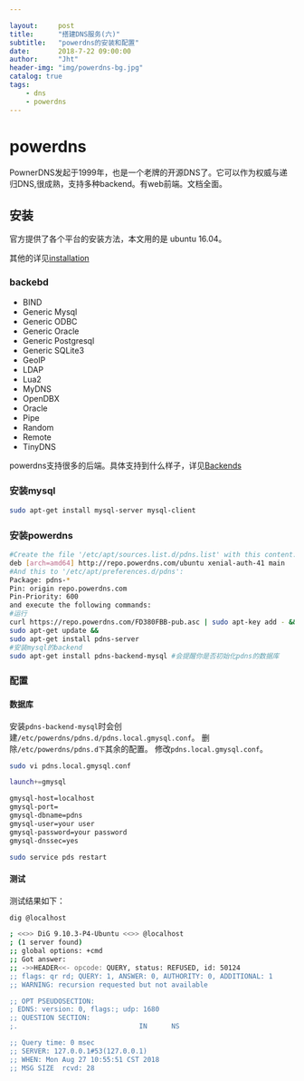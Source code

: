 ```yaml
---

layout:     post
title:      "搭建DNS服务(六)"
subtitle:   "powerdns的安装和配置"
date:       2018-7-22 09:00:00
author:     "Jht"
header-img: "img/powerdns-bg.jpg"
catalog: true
tags:
    - dns
    - powerdns
---
```



# powerdns

PownerDNS发起于1999年，也是一个老牌的开源DNS了。它可以作为权威与递归DNS,很成熟，支持多种backend。有web前端。文档全面。

## 安装

官方提供了各个平台的安装方法，本文用的是 ubuntu 16.04。

其他的详见[installation](https://doc.powerdns.com/authoritative/installation.html)

### backebd

- BIND
- Generic Mysql
- Generic ODBC
- Generic Oracle
- Generic Postgresql
- Generic SQLite3
- GeoIP
- LDAP
- Lua2
- MyDNS
- OpenDBX
- Oracle
- Pipe
- Random
- Remote
- TinyDNS

powerdns支持很多的后端。具体支持到什么样子，详见[Backends](https://doc.powerdns.com/authoritative/backends/index.html)

### 安装mysql

```bash
sudo apt-get install mysql-server mysql-client
```

### 安装powerdns


```bash
#Create the file '/etc/apt/sources.list.d/pdns.list' with this content:
deb [arch=amd64] http://repo.powerdns.com/ubuntu xenial-auth-41 main
#And this to '/etc/apt/preferences.d/pdns':
Package: pdns-*
Pin: origin repo.powerdns.com
Pin-Priority: 600
and execute the following commands:
#运行
curl https://repo.powerdns.com/FD380FBB-pub.asc | sudo apt-key add - &&
sudo apt-get update &&
sudo apt-get install pdns-server
#安装mysql的backend
sudo apt-get install pdns-backend-mysql #会提醒你是否初始化pdns的数据库
```

### 配置

#### 数据库

安装`pdns-backend-mysql`时会创建`/etc/powerdns/pdns.d/pdns.local.gmysql.conf`。
删除`/etc/powerdns/pdns.d下`其余的配置。
修改`pdns.local.gmysql.conf`。

```bash
sudo vi pdns.local.gmysql.conf

launch+=gmysql

gmysql-host=localhost
gmysql-port=
gmysql-dbname=pdns
gmysql-user=your user
gmysql-password=your password
gmysql-dnssec=yes

sudo service pds restart

```

#### 测试

测试结果如下：

```bash
dig @localhost

; <<>> DiG 9.10.3-P4-Ubuntu <<>> @localhost
; (1 server found)
;; global options: +cmd
;; Got answer:
;; ->>HEADER<<- opcode: QUERY, status: REFUSED, id: 50124
;; flags: qr rd; QUERY: 1, ANSWER: 0, AUTHORITY: 0, ADDITIONAL: 1
;; WARNING: recursion requested but not available

;; OPT PSEUDOSECTION:
; EDNS: version: 0, flags:; udp: 1680
;; QUESTION SECTION:
;.                              IN      NS

;; Query time: 0 msec
;; SERVER: 127.0.0.1#53(127.0.0.1)
;; WHEN: Mon Aug 27 10:55:51 CST 2018
;; MSG SIZE  rcvd: 28


```